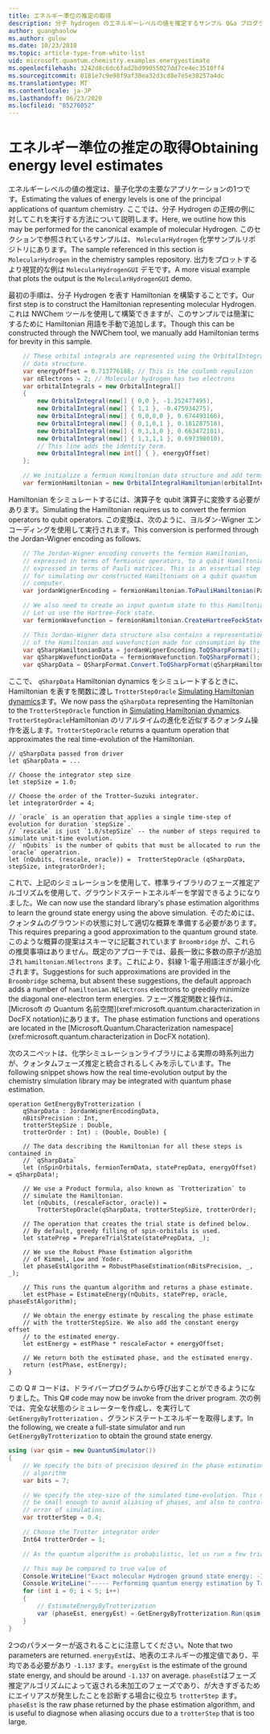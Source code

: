 ```yaml
---
title: エネルギー準位の推定の取得
description: 分子 hydrogen のエネルギーレベルの値を推定するサンプル Q&a プログラムについて説明します。
author: guanghaolow
ms.author: gulow
ms.date: 10/23/2018
ms.topic: article-type-from-white-list
uid: microsoft.quantum.chemistry.examples.energyestimate
ms.openlocfilehash: 3242d8c6dc6fad2bd99055027dd7ce4ec3510ff4
ms.sourcegitcommit: 0181e7c9e98f9af30ea32d3cd8e7e5e30257a4dc
ms.translationtype: MT
ms.contentlocale: ja-JP
ms.lasthandoff: 06/23/2020
ms.locfileid: "85276052"
---
```

# <a name="obtaining-energy-level-estimates"></a><span data-ttu-id="0ff64-103">エネルギー準位の推定の取得</span><span class="sxs-lookup"><span data-stu-id="0ff64-103">Obtaining energy level estimates</span></span>
<span data-ttu-id="0ff64-104">エネルギーレベルの値の推定は、量子化学の主要なアプリケーションの1つです。</span><span class="sxs-lookup"><span data-stu-id="0ff64-104">Estimating the values of energy levels is one of the principal applications of quantum chemistry.</span></span> <span data-ttu-id="0ff64-105">ここでは、分子 Hydrogen の正規の例に対してこれを実行する方法について説明します。</span><span class="sxs-lookup"><span data-stu-id="0ff64-105">Here, we outline how this may be performed for the canonical example of molecular Hydrogen.</span></span> <span data-ttu-id="0ff64-106">このセクションで参照されているサンプルは、 `MolecularHydrogen` 化学サンプルリポジトリにあります。</span><span class="sxs-lookup"><span data-stu-id="0ff64-106">The sample referenced in this section is `MolecularHydrogen` in the chemistry samples repository.</span></span> <span data-ttu-id="0ff64-107">出力をプロットするより視覚的な例は `MolecularHydrogenGUI` デモです。</span><span class="sxs-lookup"><span data-stu-id="0ff64-107">A more visual example that plots the output is the `MolecularHydrogenGUI` demo.</span></span>

<span data-ttu-id="0ff64-108">最初の手順は、分子 Hydrogen を表す Hamiltonian を構築することです。</span><span class="sxs-lookup"><span data-stu-id="0ff64-108">Our first step is to construct the Hamiltonian representing molecular Hydrogen.</span></span> <span data-ttu-id="0ff64-109">これは NWChem ツールを使用して構築できますが、このサンプルでは簡潔にするために Hamiltonian 用語を手動で追加します。</span><span class="sxs-lookup"><span data-stu-id="0ff64-109">Though this can be constructed through the NWChem tool, we manually add Hamiltonian terms for brevity in this sample.</span></span>

```csharp
    // These orbital integrals are represented using the OrbitalIntegral
    // data structure.
    var energyOffset = 0.713776188; // This is the coulomb repulsion
    var nElectrons = 2; // Molecular hydrogen has two electrons
    var orbitalIntegrals = new OrbitalIntegral[]
    {
        new OrbitalIntegral(new[] { 0,0 }, -1.252477495),
        new OrbitalIntegral(new[] { 1,1 }, -0.475934275),
        new OrbitalIntegral(new[] { 0,0,0,0 }, 0.674493166),
        new OrbitalIntegral(new[] { 0,1,0,1 }, 0.181287518),
        new OrbitalIntegral(new[] { 0,1,1,0 }, 0.663472101),
        new OrbitalIntegral(new[] { 1,1,1,1 }, 0.697398010),
        // This line adds the identity term.
        new OrbitalIntegral(new int[] { }, energyOffset)
    };

    // We initialize a fermion Hamiltonian data structure and add terms to it.
    var fermionHamiltonian = new OrbitalIntegralHamiltonian(orbitalIntegrals).ToFermionHamiltonian();
```

<span data-ttu-id="0ff64-110">Hamiltonian をシミュレートするには、演算子を qubit 演算子に変換する必要があります。</span><span class="sxs-lookup"><span data-stu-id="0ff64-110">Simulating the Hamiltonian requires us to convert the fermion operators to qubit operators.</span></span> <span data-ttu-id="0ff64-111">この変換は、次のように、ヨルダン-Wigner エンコーディングを使用して実行されます。</span><span class="sxs-lookup"><span data-stu-id="0ff64-111">This conversion is performed through the Jordan-Wigner encoding as follows.</span></span>

```csharp
    // The Jordan-Wigner encoding converts the fermion Hamiltonian, 
    // expressed in terms of fermionic operators, to a qubit Hamiltonian,
    // expressed in terms of Pauli matrices. This is an essential step
    // for simulating our constructed Hamiltonians on a qubit quantum
    // computer.
    var jordanWignerEncoding = fermionHamiltonian.ToPauliHamiltonian(Pauli.QubitEncoding.JordanWigner);

    // We also need to create an input quantum state to this Hamiltonian.
    // Let us use the Hartree-Fock state.
    var fermionWavefunction = fermionHamiltonian.CreateHartreeFockState(nElectrons);

    // This Jordan-Wigner data structure also contains a representation 
    // of the Hamiltonian and wavefunction made for consumption by the Q# operations.
    var qSharpHamiltonianData = jordanWignerEncoding.ToQSharpFormat();
    var qSharpWavefunctionData = fermionWavefunction.ToQSharpFormat();
    var qSharpData = QSharpFormat.Convert.ToQSharpFormat(qSharpHamiltonianData, qSharpWavefunctionData);
```

<span data-ttu-id="0ff64-112">ここで、 `qSharpData` Hamiltonian dynamics をシミュレートするときに、Hamiltonian を表すを関数に渡し `TrotterStepOracle` [Simulating Hamiltonian dynamics](xref:microsoft.quantum.libraries.standard.algorithms)ます。</span><span class="sxs-lookup"><span data-stu-id="0ff64-112">We now pass the `qSharpData` representing the Hamiltonian to the `TrotterStepOracle` function in [Simulating Hamiltonian dynamics](xref:microsoft.quantum.libraries.standard.algorithms).</span></span> <span data-ttu-id="0ff64-113">`TrotterStepOracle`Hamiltonian のリアルタイムの進化を近似するクォンタム操作を返します。</span><span class="sxs-lookup"><span data-stu-id="0ff64-113">`TrotterStepOracle` returns a quantum operation that approximates the real time-evolution of the Hamiltonian.</span></span>

```qsharp
// qSharpData passed from driver
let qSharpData = ... 

// Choose the integrator step size
let stepSize = 1.0;

// Choose the order of the Trotter—Suzuki integrator.
let integratorOrder = 4;

// `oracle` is an operation that applies a single time-step of evolution for duration `stepSize`.
// `rescale` is just `1.0/stepSize` -- the number of steps required to simulate unit-time evolution.
// `nQubits` is the number of qubits that must be allocated to run the `oracle` operatrion.
let (nQubits, (rescale, oracle)) =  TrotterStepOracle (qSharpData, stepSize, integratorOrder);
```

<span data-ttu-id="0ff64-114">これで、上記のシミュレーションを使用して、標準ライブラリのフェーズ推定アルゴリズムを使用して、グラウンドステートエネルギーを学習できるようになりました。</span><span class="sxs-lookup"><span data-stu-id="0ff64-114">We can now use the standard library's phase estimation algorithms to learn the ground state energy using the above simulation.</span></span> <span data-ttu-id="0ff64-115">そのためには、クォンタムのグラウンドの状態に対して適切な概算を準備する必要があります。</span><span class="sxs-lookup"><span data-stu-id="0ff64-115">This requires preparing a good approximation to the quantum ground state.</span></span> <span data-ttu-id="0ff64-116">このような概算の提案はスキーマに記載されています `Broombridge` が、これらの推奨事項はありません。既定のアプローチでは、最長一致に多数の原子が追加され `hamiltonian.NElectrons` ます。これにより、斜線 1-電子用語注ぎが最小化されます。</span><span class="sxs-lookup"><span data-stu-id="0ff64-116">Suggestions for such approximations are provided in the `Broombridge` schema, but absent these suggestions, the default approach adds a number of `hamiltonian.NElectrons` electrons to  greedily minimize the diagonal one-electron term energies.</span></span> <span data-ttu-id="0ff64-117">フェーズ推定関数と操作は、 [Microsoft の Quantum 名前空間](xref:microsoft.quantum.characterization in DocFX notation)にあります。</span><span class="sxs-lookup"><span data-stu-id="0ff64-117">The phase estimation functions and operations are located in the [Microsoft.Quantum.Characterization namespace](xref:microsoft.quantum.characterization in DocFX notation).</span></span>

<span data-ttu-id="0ff64-118">次のスニペットは、化学シミュレーションライブラリによる実際の時系列出力が、クォンタムフェーズ推定と統合されるしくみを示しています。</span><span class="sxs-lookup"><span data-stu-id="0ff64-118">The following snippet shows how the real time-evolution output by the chemistry simulation library may be integrated with quantum phase estimation.</span></span>

```qsharp
operation GetEnergyByTrotterization (
    qSharpData : JordanWignerEncodingData, 
    nBitsPrecision : Int, 
    trotterStepSize : Double, 
    trotterOrder : Int) : (Double, Double) {
    
    // The data describing the Hamiltonian for all these steps is contained in
    // `qSharpData`
    let (nSpinOrbitals, fermionTermData, statePrepData, energyOffset) = qSharpData!;
    
    // We use a Product formula, also known as `Trotterization` to
    // simulate the Hamiltonian.
    let (nQubits, (rescaleFactor, oracle)) = 
        TrotterStepOracle(qSharpData, trotterStepSize, trotterOrder);
    
    // The operation that creates the trial state is defined below.
    // By default, greedy filling of spin-orbitals is used.
    let statePrep = PrepareTrialState(statePrepData, _);
    
    // We use the Robust Phase Estimation algorithm
    // of Kimmel, Low and Yoder.
    let phaseEstAlgorithm = RobustPhaseEstimation(nBitsPrecision, _, _);
    
    // This runs the quantum algorithm and returns a phase estimate.
    let estPhase = EstimateEnergy(nQubits, statePrep, oracle, phaseEstAlgorithm);
    
    // We obtain the energy estimate by rescaling the phase estimate
    // with the trotterStepSize. We also add the constant energy offset
    // to the estimated energy.
    let estEnergy = estPhase * rescaleFactor + energyOffset;
    
    // We return both the estimated phase, and the estimated energy.
    return (estPhase, estEnergy);
}
```

<span data-ttu-id="0ff64-119">この Q # コードは、ドライバープログラムから呼び出すことができるようになりました。</span><span class="sxs-lookup"><span data-stu-id="0ff64-119">This Q# code may now be invoke from the driver program.</span></span> <span data-ttu-id="0ff64-120">次の例では、完全な状態のシミュレーターを作成し、を実行して `GetEnergyByTrotterization` 、グランドステートエネルギーを取得します。</span><span class="sxs-lookup"><span data-stu-id="0ff64-120">In the following, we create a full-state simulator and run `GetEnergyByTrotterization` to obtain the ground state energy.</span></span>

```csharp
using (var qsim = new QuantumSimulator())
{
    // We specify the bits of precision desired in the phase estimation 
    // algorithm
    var bits = 7;

    // We specify the step-size of the simulated time-evolution. This needs to
    // be small enough to avoid aliasing of phases, and also to control the
    // error of simulation.
    var trotterStep = 0.4;

    // Choose the Trotter integrator order
    Int64 trotterOrder = 1;

    // As the quantum algorithm is probabilistic, let us run a few trials.

    // This may be compared to true value of
    Console.WriteLine("Exact molecular Hydrogen ground state energy: -1.137260278.\n");
    Console.WriteLine("----- Performing quantum energy estimation by Trotter simulation algorithm");
    for (int i = 0; i < 5; i++)
    {
        // EstimateEnergyByTrotterization
        var (phaseEst, energyEst) = GetEnergyByTrotterization.Run(qsim, qSharpData, bits, trotterStep, trotterOrder).Result;
    }
}
```

<span data-ttu-id="0ff64-121">2つのパラメーターが返されることに注意してください。</span><span class="sxs-lookup"><span data-stu-id="0ff64-121">Note that two parameters are returned.</span></span> <span data-ttu-id="0ff64-122">`energyEst`は、地表のエネルギーの推定値であり、平均である必要があり `-1.137` ます。</span><span class="sxs-lookup"><span data-stu-id="0ff64-122">`energyEst` is the estimate of the ground state energy, and should be around `-1.137` on average.</span></span> <span data-ttu-id="0ff64-123">`phaseEst`はフェーズ推定アルゴリズムによって返される未加工のフェーズであり、が大きすぎるためにエイリアスが発生したことを診断する場合に役立ち `trotterStep` ます。</span><span class="sxs-lookup"><span data-stu-id="0ff64-123">`phaseEst` is the raw phase returned by the phase estimation algorithm, and is useful to diagnose when aliasing occurs due to a `trotterStep` that is too large.</span></span>
